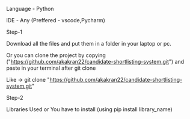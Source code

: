 Language - Python

IDE - Any (Preffered - vscode,Pycharm)

Step-1

Download all the files and put them in a folder in your laptop or pc.


Or you can clone the project by copying ("https://github.com/akakran22/candidate-shortlisting-system.git") and paste in your terminal after git clone 


Like  ->  git clone "https://github.com/akakran22/candidate-shortlisting-system.git"

Step-2 




Libraries Used or You have to install (using pip install library_name)


 
